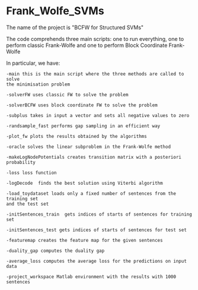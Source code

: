 # Frank_Wolfe_SVMs

The name of the project is "BCFW for Structured SVMs"

The code comprehends three main scripts: one to run everything, one to perform classic Frank-Wolfe and one to perform Block Coordinate Frank-Wolfe

In particular, we have:
	
	-main this is the main script where the three methods are called to solve
	the minimisation problem

	-solverFW uses classic FW to solve the problem

	-solverBCFW uses block coordinate FW to solve the problem

	-subplus takes in input a vector and sets all negative values to zero

	-randsample_fast performs gap sampling in an efficient way

	-plot_fw plots the results obtained by the algorithms

	-oracle solves the linear subproblem in the Frank-Wolfe method

	-makeLogNodePotentials creates transition matrix with a posteriori probability

	-loss loss function 

	-logDecode  finds the best solution using Viterbi algorithm

	-load_toydataset loads only a fixed number of sentences from the training set
	and the test set
	
	-initSentences_train  gets indices of starts of sentences for training set

	-initSentences_test gets indices of starts of sentences for test set

	-featuremap creates the feature map for the given sentences

	-duality_gap computes the duality gap

	-average_loss computes the average loss for the predictions on input data

	-project_workspace Matlab environment with the results with 1000 sentences
